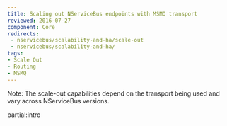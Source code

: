 ```yaml
---
title: Scaling out NServiceBus endpoints with MSMQ transport
reviewed: 2016-07-27
component: Core
redirects:
 - nservicebus/scalability-and-ha/scale-out
 - nservicebus/scalability-and-ha/
tags:
- Scale Out
- Routing
- MSMQ
---
```


Note: The scale-out capabilities depend on the transport being used and vary across NServiceBus versions.

partial:intro